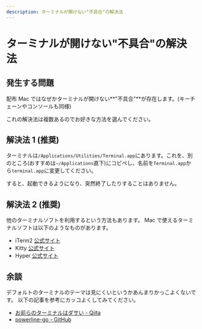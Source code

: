 ```yaml
---
description: ターミナルが開けない"不具合"の解決法
---
```


# ターミナルが開けない"不具合"の解決法

## 発生する問題

配布 Mac ではなぜかターミナルが開けない**"不具合"**が存在します。(キーチェーンやコンソールも同様)

これの解決法は複数あるのでお好きな方法を選んでください。

## 解決法 1 (推奨)

ターミナルは`/Applications/Utilities/Terminal.app`にあります。これを、別のところ(おすすめは`~/Applications`直下)にコピペし、名前を`Terminal.app`から`terminal.app`に変更してください。

すると、起動できるようになり、突然終了したりすることはありません。

## 解決法 2 (推奨)

他のターミナルソフトを利用するという方法もあります。
Mac で使えるターミナルソフトは以下のようなものがあります。

-   iTerm2 [公式サイト](https://www.iterm2.com/)
-   Kitty [公式サイト](https://sw.kovidgoyal.net/kitty/)
-   Hyper [公式サイト](https://hyper.is/)

<!-- ## 解決法 3 (非推奨) -->

## 余談

デフォルトのターミナルのテーマは見にくいというかあんまりかっこよくないです。
以下の記事を参考にカッコよくしてみてください。

-   [お前らのターミナルはダサい - Qiita](https://qiita.com/kinchiki/items/57e9391128d07819c321)
-   [powerline-go - GitHub](https://github.com/justjanne/powerline-go)
